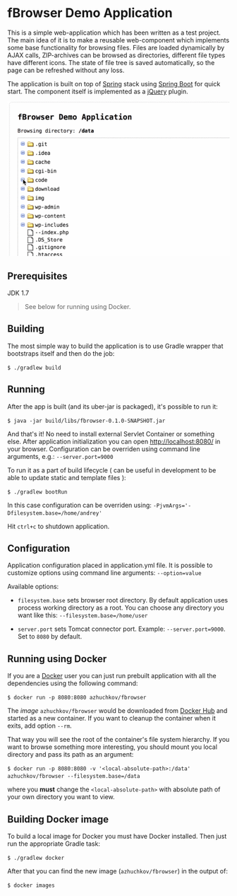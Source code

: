 fBrowser Demo Application
==================================

This is a simple web-application which has been written as a test project. The main idea of it is to make a reusable
web-component which implements some base functionality for browsing files. Files are loaded dynamically by AJAX calls,
ZIP-archives can be browsed as directories, different file types have different icons. The state of file tree is 
saved automatically, so the page can be refreshed without any loss. 

The application is built on top of [Spring](https://spring.io/) stack 
using [Spring Boot](https://projects.spring.io/spring-boot/) for quick start.
The component itself is implemented as a [jQuery](https://jquery.com/) plugin.

![fBrowser Demo](https://github.com/azhuchkov/fbrowser/blob/master/fbrowser-demo-600px.gif)
 

Prerequisites
-------------

JDK 1.7

>See below for running using Docker.


Building
--------
The most simple way to build the application is to use Gradle wrapper that bootstraps itself and then do the job:

`$ ./gradlew build`


Running
-------

After the app is built (and its uber-jar is packaged), it's possible to run it:

`$ java -jar build/libs/fbrowser-0.1.0-SNAPSHOT.jar`

And that's it! No need to install external Servlet Container or something else. After application initialization 
you can open <http://localhost:8080/> in your browser. Configuration can be overriden using command line arguments, 
e.g.: `--server.port=9000`

To run it as a part of build lifecycle ( can be useful in development to be able to update static and template files ):

`$ ./gradlew bootRun`

In this case configuration can be overriden using: `-PjvmArgs='-Dfilesystem.base=/home/andrey'`

Hit `ctrl+c` to shutdown application.


Configuration
-------------

Application configuration placed in application.yml file. It is possible to customize options
using command line arguments: `--option=value`

Available options:

  * `filesystem.base` sets browser root directory. By default application uses process working directory as a root.
    You can choose any directory you want like this: `--filesystem.base=/home/user`

  * `server.port` sets Tomcat connector port. Example: `--server.port=9000`. Set to `8080` by default.


Running using Docker
--------------------

If you are a [Docker](https://www.docker.com/) user you can just run prebuilt application with all the dependencies 
using the following command:

`$ docker run -p 8080:8080 azhuchkov/fbrowser`

The _image_ `azhuchkov/fbrowser` would be downloaded from [Docker Hub](https://hub.docker.com/r/azhuchkov/fbrowser/) 
and started as a new container. If you want to cleanup the container when it exits, add option `--rm`.

That way you will see the root of the container's file system hierarchy. If you want to browse something more
interesting, you should mount you local directory and pass its path as an argument:

`$ docker run -p 8080:8080 -v '<local-absolute-path>:/data' azhuchkov/fbrowser --filesystem.base=/data`

where you __must__ change the `<local-absolute-path>` with absolute path of your own directory you want to view.

Building Docker image
---------------------

To build a local image for Docker you must have Docker installed. Then just run the appropriate Gradle task:

`$ ./gradlew docker`

After that you can find the new image (`azhuchkov/fbrowser`) in the output of: 

`$ docker images`

 
